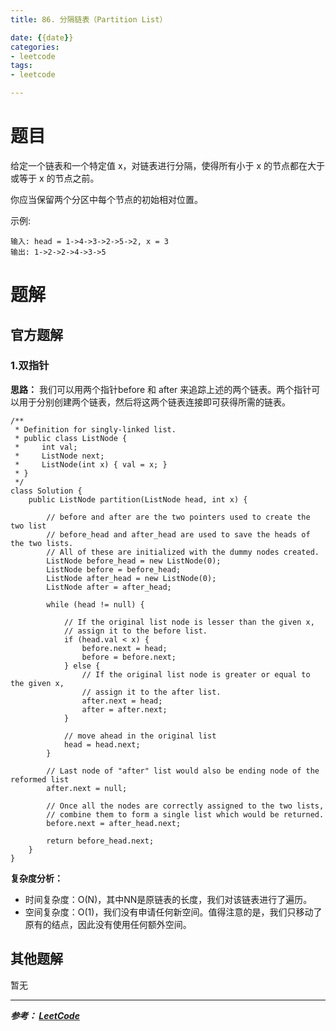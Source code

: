 ```yaml
---
title: 86. 分隔链表（Partition List）

date: {{date}}
categories:
- leetcode
tags:
- leetcode

---
```

# 题目
给定一个链表和一个特定值 x，对链表进行分隔，使得所有小于 x 的节点都在大于或等于 x 的节点之前。

你应当保留两个分区中每个节点的初始相对位置。

示例:
```
输入: head = 1->4->3->2->5->2, x = 3
输出: 1->2->2->4->3->5
```



# 题解

## 官方题解
### 1.双指针
**思路：** 我们可以用两个指针before 和 after 来追踪上述的两个链表。两个指针可以用于分别创建两个链表，然后将这两个链表连接即可获得所需的链表。

```
/**
 * Definition for singly-linked list.
 * public class ListNode {
 *     int val;
 *     ListNode next;
 *     ListNode(int x) { val = x; }
 * }
 */
class Solution {
    public ListNode partition(ListNode head, int x) {

        // before and after are the two pointers used to create the two list
        // before_head and after_head are used to save the heads of the two lists.
        // All of these are initialized with the dummy nodes created.
        ListNode before_head = new ListNode(0);
        ListNode before = before_head;
        ListNode after_head = new ListNode(0);
        ListNode after = after_head;

        while (head != null) {

            // If the original list node is lesser than the given x,
            // assign it to the before list.
            if (head.val < x) {
                before.next = head;
                before = before.next;
            } else {
                // If the original list node is greater or equal to the given x,
                // assign it to the after list.
                after.next = head;
                after = after.next;
            }

            // move ahead in the original list
            head = head.next;
        }

        // Last node of "after" list would also be ending node of the reformed list
        after.next = null;

        // Once all the nodes are correctly assigned to the two lists,
        // combine them to form a single list which would be returned.
        before.next = after_head.next;

        return before_head.next;
    }
}
```
**复杂度分析：**
- 时间复杂度：O(N)，其中NN是原链表的长度，我们对该链表进行了遍历。
- 空间复杂度：O(1)，我们没有申请任何新空间。值得注意的是，我们只移动了原有的结点，因此没有使用任何额外空间。


## 其他题解
暂无


---
***参考：
[LeetCode](https://leetcode-cn.com/problems/partition-list/solution/fen-ge-lian-biao-by-leetcode/)***
